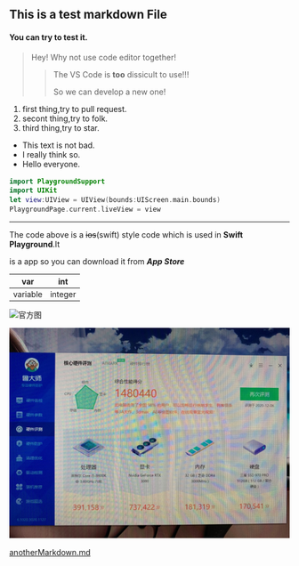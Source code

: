 ## This is a test markdown File

#### You can try to test it.

> Hey! Why not use code editor together!
>
> > The VS Code is **too** dissicult to use!!!
> >
> > So we can develop a new one!

1. first thing,try to pull request.
2. secont thing,try to folk.
3. third thing,try to star.

- This text is not bad.
- I really think so.
- Hello everyone.

```swift
import PlaygroundSupport
import UIKit
let view:UIView = UIView(bounds:UIScreen.main.bounds)
PlaygroundPage.current.liveView = view
```

---

The code above is a ~~ios~~(swift) style code which is used in **Swift Playground**.It

 is a app so you can download it from ***App Store***

| var      | int     |
| -------- | ------- |
| variable | integer |

![官方图](https://2c.zol-img.com.cn/product/207_100x75/282/cepSxiGlYCCLc.jpg)

![image](image.jpg)

[anotherMarkdown.md](anotherMarkdown.md)






